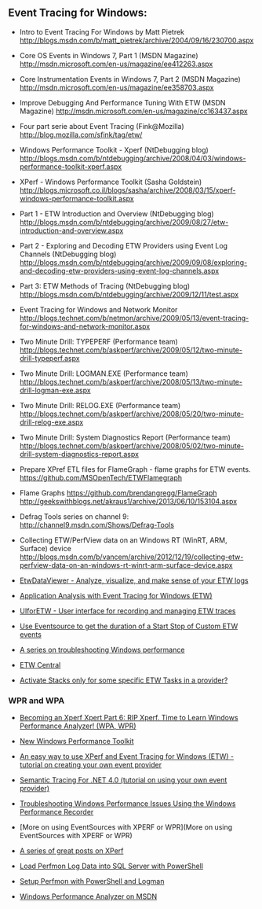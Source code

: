 Event Tracing for Windows:
--------------------------

- Intro to Event Tracing For Windows by Matt Pietrek
  <http://blogs.msdn.com/b/matt_pietrek/archive/2004/09/16/230700.aspx>

- Core OS Events in Windows 7, Part 1 (MSDN Magazine)
  <http://msdn.microsoft.com/en-us/magazine/ee412263.aspx>

- Core Instrumentation Events in Windows 7, Part 2 (MSDN Magazine)
  <http://msdn.microsoft.com/en-us/magazine/ee358703.aspx>

- Improve Debugging And Performance Tuning With ETW (MSDN Magazine)
  <http://msdn.microsoft.com/en-us/magazine/cc163437.aspx>

- Four part serie about Event Tracing (Fink@Mozilla)
  <http://blog.mozilla.com/sfink/tag/etw/>

- Windows Performance Toolkit - Xperf (NtDebugging blog)
  <http://blogs.msdn.com/b/ntdebugging/archive/2008/04/03/windows-performance-toolkit-xperf.aspx>

- XPerf - Windows Performance Toolkit (Sasha Goldstein)
  <http://blogs.microsoft.co.il/blogs/sasha/archive/2008/03/15/xperf-windows-performance-toolkit.aspx>

- Part 1 - ETW Introduction and Overview (NtDebugging blog)
  <http://blogs.msdn.com/b/ntdebugging/archive/2009/08/27/etw-introduction-and-overview.aspx>

- Part 2 - Exploring and Decoding ETW Providers using Event Log Channels (NtDebugging blog)
  <http://blogs.msdn.com/b/ntdebugging/archive/2009/09/08/exploring-and-decoding-etw-providers-using-event-log-channels.aspx>

- Part 3: ETW Methods of Tracing (NtDebugging blog)
  <http://blogs.msdn.com/b/ntdebugging/archive/2009/12/11/test.aspx>

- Event Tracing for Windows and Network Monitor
  <http://blogs.technet.com/b/netmon/archive/2009/05/13/event-tracing-for-windows-and-network-monitor.aspx>

- Two Minute Drill: TYPEPERF (Performance team)
  <http://blogs.technet.com/b/askperf/archive/2009/05/12/two-minute-drill-typeperf.aspx>

- Two Minute Drill: LOGMAN.EXE (Performance team)
  <http://blogs.technet.com/b/askperf/archive/2008/05/13/two-minute-drill-logman-exe.aspx>

- Two Minute Drill: RELOG.EXE (Performance team)
  <http://blogs.technet.com/b/askperf/archive/2008/05/20/two-minute-drill-relog-exe.aspx>

- Two Minute Drill: System Diagnostics Report (Performance team)
  <http://blogs.technet.com/b/askperf/archive/2008/05/02/two-minute-drill-system-diagnostics-report.aspx>

- Prepare XPref ETL files for FlameGraph - flame graphs for ETW events.
  <https://github.com/MSOpenTech/ETWFlamegraph>

- Flame Graphs
  <https://github.com/brendangregg/FlameGraph>
  <http://geekswithblogs.net/akraus1/archive/2013/06/10/153104.aspx>

- Defrag Tools series on channel 9: <http://channel9.msdn.com/Shows/Defrag-Tools>

- Collecting ETW/PerfView data on an Windows RT (WinRT, ARM, Surface) device
  <http://blogs.msdn.com/b/vancem/archive/2012/12/19/collecting-etw-perfview-data-on-an-windows-rt-winrt-arm-surface-device.aspx>

- [EtwDataViewer - Analyze, visualize, and make sense of your ETW logs](http://www.codeproject.com/Articles/632390/EtwDataViewer-Analyze-visualize-and-make-sense-of)

- [Application Analysis with Event Tracing for Windows (ETW)](http://www.codeproject.com/Articles/570690/Application-Analysis-with-Event-Tracing-for-Window)

- [UIforETW - User interface for recording and managing ETW traces](https://github.com/google/UIforETW)

- [Use Eventsource to get the duration of a Start Stop of Custom ETW events](http://naveensrinivasan.com/2015/06/08/use-eventsource-to-get-the-duration-of-a-start-stop-of-custom-etw-events/)

- [A series on troubleshooting Windows performance](http://blogs.technet.com/b/markrenoden/archive/2015/08/12/windows-enterprise-client-boot-and-logon-optimization-part-22-blog-post-series-wrap-up.aspx)

- [ETW Central](https://randomascii.wordpress.com/2015/09/24/etw-central/)

- [Activate Stacks only for some specific ETW Tasks in a provider?](http://stackoverflow.com/questions/30289932/activate-stacks-only-for-some-specific-etw-tasks-in-a-provider)

### WPR and WPA ###

- [Becoming an Xperf Xpert Part 6: RIP Xperf. Time to Learn Windows Performance Analyzer! (WPA, WPR)](http://blogs.technet.com/b/askpfeplat/archive/2013/08/12/becoming-an-xperf-xpert-part-6-rip-xperf-time-to-learn-windows-performance-analyzer.aspx)
- [New Windows Performance Toolkit](http://geekswithblogs.net/akraus1/archive/2013/08/03/153594.aspx)
- [An easy way to use XPerf and Event Tracing for Windows (ETW) - tutorial on creating your own event provider](http://nemetht.wordpress.com/2013/03/18/an-easy-way-to-use-xperf-and-event-tracing-for-windows-etw/)
- [Semantic Tracing For .NET 4.0 (tutorial on using your own event provider)](http://geekswithblogs.net/akraus1/archive/2013/06/02/153041.aspx)
- [Troubleshooting Windows Performance Issues Using the Windows Performance Recorder](http://blogs.technet.com/b/askpfeplat/archive/2013/03/22/troubleshooting-windows-performance-issues-using-the-windows-performance-recorder.aspx)
- [More on using EventSources with XPERF or WPR](More on using EventSources with XPERF or WPR)

- [A series of great posts on XPerf](http://randomascii.wordpress.com/category/xperf/)

- [Load Perfmon Log Data into SQL Server with PowerShell](http://sqlblog.com/blogs/allen_white/archive/2012/03/03/load-perfmon-log-data-into-sql-server-with-powershell.aspx)

- [Setup Perfmon with PowerShell and Logman](http://sqlblog.com/blogs/allen_white/archive/2012/03/02/setup-perfmon-with-powershell-and-logman.aspx)

- [Windows Performance Analyzer on MSDN](http://msdn.microsoft.com/en-us/library/windows/hardware/hh448170.aspx)
